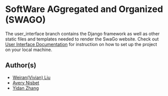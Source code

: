 # SoftWare AGgregated and Organized (SWAGO)
The user_interface branch contains the Django framework as well as other static files and templates needed to render the SwaGo website. Check out [User Interface Documentation](https://github.com/vivianbuan/Search-Engine-for-Software/blob/master/docs/User%20Interface%20Documentation.pdf) for instruction on how to set up the project on your local machine.

## Author(s)
* [Weiran(Vivian) Liu](https://github.com/vivianbuan)
* [Avery Nisbet](https://github.com/danisbet)
* [Yidan Zhang](https://github.com/zhangyd)
